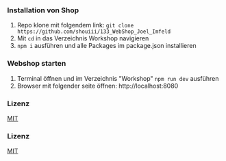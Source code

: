 ### Installation von Shop
1. Repo klone mit folgendem link: ```git clone https://github.com/shouiii/133_WebShop_Joel_Imfeld```
2. Mit ```cd``` in das Verzeichnis Workshop navigieren
3. ```npm i``` ausführen und alle Packages im package.json installieren

### Webshop starten
1. Terminal öffnen und im Verzeichnis "Workshop" ```npm run dev``` ausführen
2. Browser mit folgender seite öffnen: http://localhost:8080 

### Lizenz
[MIT](https://github.com/rollup/rollup/blob/master/LICENSE.md)

### Lizenz
[MIT](https://github.com/rollup/rollup/blob/master/LICENSE.md)